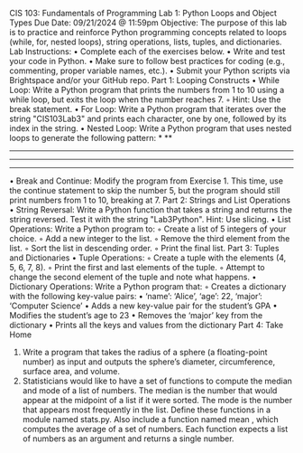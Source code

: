 CIS 103: Fundamentals of Programming
Lab 1: Python Loops and Object Types
Due Date: 09/21/2024 @ 11:59pm
Objective:
The purpose of this lab is to practice and reinforce Python programming concepts related to
loops (while, for, nested loops), string operations, lists, tuples, and dictionaries.
Lab Instructions:
• Complete each of the exercises below.
• Write and test your code in Python.
• Make sure to follow best practices for coding (e.g., commenting, proper variable
names, etc.).
• Submit your Python scripts via Brightspace and/or your GitHub repo.
Part 1: Looping Constructs
• While Loop: Write a Python program that prints the numbers from 1 to 10 using a
while loop, but exits the loop when the number reaches 7.
◦ Hint: Use the break statement.
• For Loop: Write a Python program that iterates over the string "CIS103Lab3"
and prints each character, one by one, followed by its index in the string.
• Nested Loop: Write a Python program that uses nested loops to generate the
following pattern:
*
**
***
****
*****
• Break and Continue: Modify the program from Exercise 1. This time, use the
continue statement to skip the number 5, but the program should still print
numbers from 1 to 10, breaking at 7.
Part 2: Strings and List Operations
• String Reversal: Write a Python function that takes a string and returns the string
reversed. Test it with the string "Lab3Python". Hint: Use slicing.
• List Operations: Write a Python program to:
◦ Create a list of 5 integers of your choice.
◦ Add a new integer to the list.
◦ Remove the third element from the list.
◦ Sort the list in descending order.
◦ Print the final list.
Part 3: Tuples and Dictionaries
• Tuple Operations:
◦ Create a tuple with the elements (4, 5, 6, 7, 8).
◦ Print the first and last elements of the tuple.
◦ Attempt to change the second element of the tuple and note what happens.
• Dictionary Operations: Write a Python program that:
◦ Creates a dictionary with the following key-value pairs:
• ‘name’: ‘Alice’, ‘age’: 22, ‘major’: ‘Computer Science’
• Adds a new key-value pair for the student’s GPA
• Modifies the student’s age to 23
• Removes the ‘major’ key from the dictionary
• Prints all the keys and values from the dictionary
Part 4: Take Home
1. Write a program that takes the radius of a sphere (a floating-point number) as input and
outputs the sphere’s diameter, circumference, surface area, and volume.
2. Statisticians would like to have a set of functions to compute the median and mode of a
list of numbers. The median is the number that would appear at the midpoint of a list if it
were sorted. The mode is the number that appears most frequently in the list. Define these
functions in a module named stats.py. Also include a function named mean , which
computes the average of a set of numbers. Each function expects a list of numbers as an
argument and returns a single number.
